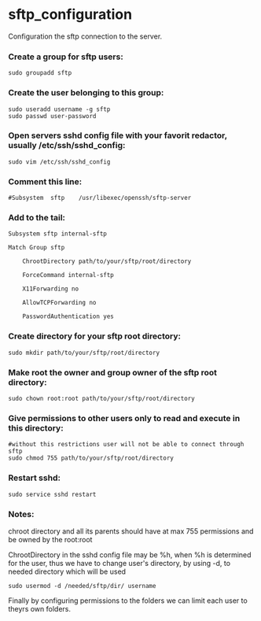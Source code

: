 # sftp_configuration
Configuration the sftp connection to the server.

### Create a group for sftp users:
	sudo groupadd sftp

### Create the user belonging to this group:
	sudo useradd username -g sftp
	sudo passwd user-password

### Open servers sshd config file with your favorit redactor, usually /etc/ssh/sshd_config:
	sudo vim /etc/ssh/sshd_config

### Comment this line:
	#Subsystem	sftp	/usr/libexec/openssh/sftp-server

### Add to the tail:
	Subsystem sftp internal-sftp

	Match Group sftp

		ChrootDirectory path/to/your/sftp/root/directory
	
		ForceCommand internal-sftp
	
		X11Forwarding no
	
		AllowTCPForwarding no
	
		PasswordAuthentication yes
 
### Create directory for your sftp root directory:
	sudo mkdir path/to/your/sftp/root/directory

### Make root the owner and group owner of the sftp root directory:
	sudo chown root:root path/to/your/sftp/root/directory

### Give permissions to other users only to read and execute in this directory:
	#without this restrictions user will not be able to connect through sftp
	sudo chmod 755 path/to/your/sftp/root/directory

### Restart sshd:
	sudo service sshd restart

### Notes:
chroot directory and all its parents should have at max 755 permissions and be owned by the root:root

ChrootDirectory in the sshd config file may be %h, when %h is determined for the user,
thus we have to change user's directory, by using -d, to needed directory which will be used

	sudo usermod -d /needed/sftp/dir/ username

Finally by configuring permissions to the folders we can limit each user to theyrs own folders.

